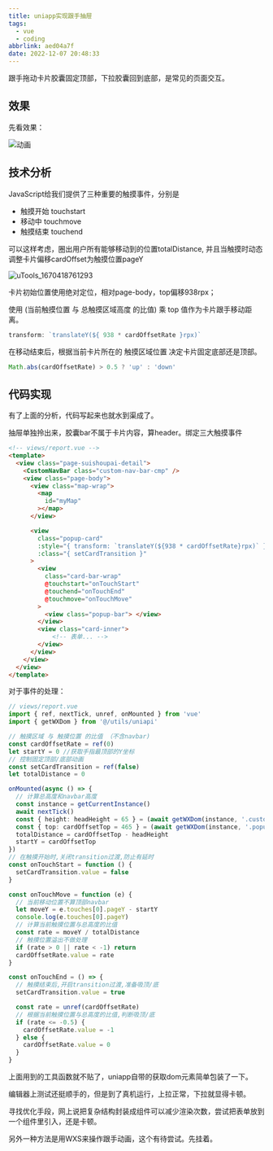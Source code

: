 ```yaml
---
title: uniapp实现跟手抽屉
tags:
  - vue
  - coding
abbrlink: aed04a7f
date: 2022-12-07 20:48:33
---
```


跟手拖动卡片胶囊固定顶部，下拉胶囊回到底部，是常见的页面交互。

<!--more-->

## 效果

先看效果：

![动画](uniapp实现跟手抽屉/动画.gif)

## 技术分析

JavaScript给我们提供了三种重要的触摸事件，分别是

- 触摸开始 touchstart
- 移动中 touchmove
- 触摸结束 touchend

可以这样考虑，圈出用户所有能够移动到的位置totalDistance, 并且当触摸时动态调整卡片偏移cardOffset为触摸位置pageY

![uTools_1670418761293](uniapp实现跟手抽屉/uTools_1670418761293.png)

卡片初始位置使用绝对定位，相对page-body，top偏移938rpx；

使用 (当前触摸位置 与 总触摸区域高度 的比值) 乘 top 值作为卡片跟手移动距离。

```javascript
transform: `translateY(${ 938 * cardOffsetRate }rpx)`
```

在移动结束后，根据当前卡片所在的 触摸区域位置 决定卡片固定底部还是顶部。

```javascript
Math.abs(cardOffsetRate) > 0.5 ? 'up' : 'down' 
```





## 代码实现



有了上面的分析，代码写起来也就水到渠成了。

抽屉单独拎出来，胶囊bar不属于卡片内容，算header。绑定三大触摸事件

```html
<!-- views/report.vue -->
<template>
  <view class="page-suishoupai-detail">
    <CustomNavBar class="custom-nav-bar-cmp" />
    <view class="page-body">
      <view class="map-wrap">
        <map
          id="myMap"
        ></map>
      </view>

      <view
        class="popup-card"
        :style="{ transform: `translateY(${938 * cardOffsetRate}rpx)` }"
        :class="{ setCardTransition }"
      >
        <view
          class="card-bar-wrap"
          @touchstart="onTouchStart"
          @touchend="onTouchEnd"
          @touchmove="onTouchMove"
        >
          <view class="popup-bar"> </view>
        </view>
        <view class="card-inner">
         	<!-- 表单... -->
        </view>
      </view>
    </view>
  </view>
</template>
```

对于事件的处理：

```typescript
// views/report.vue
import { ref, nextTick, unref, onMounted } from 'vue'
import { getWXDom } from '@/utils/uniapi'

// 触摸区域 与 触摸位置 的比值 （不含navbar)
const cardOffsetRate = ref(0)
let startY = 0 //获取手指最顶部的Y坐标
// 控制固定顶部/底部动画
const setCardTransition = ref(false)
let totalDistance = 0

onMounted(async () => {
  // 计算总高度和navbar高度
  const instance = getCurrentInstance()
  await nextTick()
  const { height: headHeight = 65 } = (await getWXDom(instance, '.custom-nav-bar-cmp')) || {}
  const { top: cardOffsetTop = 465 } = (await getWXDom(instance, '.popup-card')) || {}
  totalDistance = cardOffsetTop - headHeight
  startY = cardOffsetTop
})
// 在触摸开始时,关闭transition过渡,防止有延时
const onTouchStart = function () {
  setCardTransition.value = false
}

const onTouchMove = function (e) {
  // 当前移动位置不算顶部navbar
  let moveY = e.touches[0].pageY - startY
  console.log(e.touches[0].pageY)
  // 计算当前触摸位置与总高度的比值
  const rate = moveY / totalDistance
  // 触摸位置溢出不做处理
  if (rate > 0 || rate < -1) return
  cardOffsetRate.value = rate
}

const onTouchEnd = () => {
  // 触摸结束后,开启transition过渡,准备吸顶/底
  setCardTransition.value = true

  const rate = unref(cardOffsetRate)
  // 根据当前触摸位置与总高度的比值,判断吸顶/底
  if (rate <= -0.5) {
    cardOffsetRate.value = -1
  } else {
    cardOffsetRate.value = 0
  }
}
```

上面用到的工具函数就不贴了，uniapp自带的获取dom元素简单包装了一下。





编辑器上测试还挺顺手的，但是到了真机运行，上拉正常，下拉就显得卡顿。

寻找优化手段，网上说把复杂结构封装成组件可以减少渲染次数，尝试把表单放到一个组件里引入，还是卡顿。

另外一种方法是用WXS来操作跟手动画，这个有待尝试。先挂着。